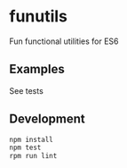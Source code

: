 # funutils

Fun functional utilities for ES6

## Examples

See tests

## Development
```bash
npm install
npm test
rpm run lint
```
